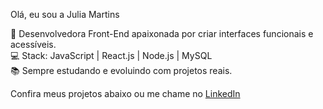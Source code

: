  Olá, eu sou a Julia Martins

🎯 Desenvolvedora Front-End apaixonada por criar interfaces funcionais e acessíveis.  
💻 Stack: JavaScript | React.js | Node.js | MySQL  
📚 Sempre estudando e evoluindo com projetos reais.

Confira meus projetos abaixo ou me chame no [LinkedIn](https://www.linkedin.com/in/julia-martinsdev/)
